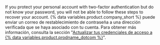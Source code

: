 If you protect your personal account with two-factor authentication but do not know your password, you will not be able to follow these steps to recover your account. {% data variables.product.company_short %} puede enviar un correo de restablecimiento de contraseña a una dirección verificada que se haya asociado con tu cuenta. Para obtener más información, consulta la sección "[Actualizar tus credenciales de acceso a {% data variables.product.prodname_dotcom %}](/authentication/keeping-your-account-and-data-secure/updating-your-github-access-credentials#requesting-a-new-password)".
